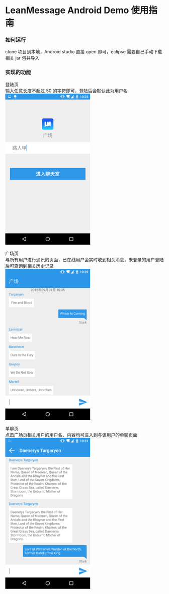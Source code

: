# LeanMessage Android Demo 使用指南


### 如何运行

clone 项目到本地，Android studio 直接 open 即可，eclipse 需要自己手动下载相关 jar 包并导入


### 实现的功能

登陆页<br/>
输入任意长度不超过 50 的字符即可，登陆后会默认此为用户名<br/>
<img src="LeanMessage-Android-Demo-Login.png" width="270" height="480"/>


广场页<br/>
与所有用户进行通讯的页面，已在线用户会实时收到相关消息，未登录的用户登陆后可查询到相关历史记录<br/>
<img src="LeanMessage-Android-Demo-Square.png" width="270" height="480"/>


单聊页<br/>
点击广场页相关用户的用户名、内容均可进入到与该用户的单聊页面<br/>
<img src="LeanMessage-Android-Demo-Singlechat.png" width="270" height="480"/>